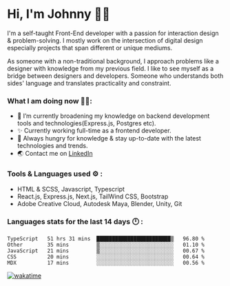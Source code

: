 # Hi, I'm Johnny 👋🧑‍

I'm a self-taught Front-End developer with a passion for interaction design & problem-solving. I mostly work on the intersection of digital design especially projects that span different or unique mediums.

As someone with a non-traditional background, I approach problems like a designer with knowledge from my previous field. I like to see myself as a bridge between designers and developers. Someone who understands both sides' language and translates practicality and constraint.

### What I am doing now 🧑‍💻:

- 🔭 I’m currently broadening my knowledge on backend development tools and technologies(Express.js, Postgres etc).
- ✨ Currently working full-time as a frontend developer.
- 📖 Always hungry for knowledge & stay up-to-date with the latest technologies and trends.
- 🌏 Contact me on [LinkedIn](https://www.linkedin.com/in/johchai/)

### Tools & Languages used ⚙️ :

- HTML & SCSS, Javascript, Typescript
- React.js, Express.js, Next.js, TailWind CSS, Bootstrap
- Adobe Creative Cloud, Autodesk Maya, Blender, Unity, Git

### Languages stats for the last 14 days 🕛 :

<!--START_SECTION:waka-->

```text
TypeScript   51 hrs 31 mins  ████████████████████████▒   96.80 %
Other        35 mins         ▒░░░░░░░░░░░░░░░░░░░░░░░░   01.10 %
JavaScript   21 mins         ▒░░░░░░░░░░░░░░░░░░░░░░░░   00.67 %
CSS          20 mins         ░░░░░░░░░░░░░░░░░░░░░░░░░   00.64 %
MDX          17 mins         ░░░░░░░░░░░░░░░░░░░░░░░░░   00.56 %
```

<!--END_SECTION:waka-->

[![wakatime](https://wakatime.com/badge/user/0cd14e89-b357-451d-b5c1-4a79286fb5a6.svg)](https://wakatime.com/@0cd14e89-b357-451d-b5c1-4a79286fb5a6)
